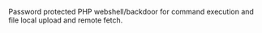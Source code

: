 Password protected PHP webshell/backdoor for command execution and file local upload and remote fetch.
